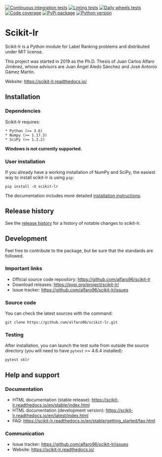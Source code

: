 [![Continuous integration tests](https://github.com/alfaro96/scikit-lr/workflows/Continuous%20integration%20tests/badge.svg)](https://github.com/alfaro96/scikit-lr/actions?query=workflow%3A%22Continuous+integration+tests%22)
[![Linting tests](https://github.com/alfaro96/scikit-lr/workflows/Linting%20tests/badge.svg)](https://github.com/alfaro96/scikit-lr/actions?query=workflow%3A%22Linting+tests%22)
[![Daily wheels tests](https://github.com/alfaro96/scikit-lr/workflows/Daily%20wheels%20tests/badge.svg)](https://github.com/alfaro96/scikit-lr/actions?query=workflow%3A%22Daily+wheels+tests%22)
[![Code coverage](https://codecov.io/gh/alfaro96/scikit-lr/branch/master/graph/badge.svg)](https://codecov.io/gh/alfaro96/scikit-lr)
[![PyPi package](https://badge.fury.io/py/scikit-lr.svg)](https://pypi.org/project/scikit-lr/)
[![Python version](https://img.shields.io/pypi/pyversions/scikit-lr.svg)](https://pypi.org/project/scikit-lr/)

# Scikit-lr

Scikit-lr is a Python module for Label Ranking problems and distributed under MIT license.

This project was started in 2019 as the Ph.D. Thesis of Juan Carlos Alfaro Jiménez,
whose advisors are Juan Ángel Aledo Sánchez and José Antonio Gámez Martín.

Website: https://scikit-lr.readthedocs.io/

## Installation

### Dependencies

Scikit-lr requires:

    * Python (>= 3.6)
    * Numpy (>= 1.17.3)
    * SciPy (>= 1.3.2)

**Windows is not currently supported.**

### User installation

If you already have a working installation of NumPy and SciPy,
the easiest way to install scikit-lr is using ``pip``:

```
pip install -U scikit-lr
```

The documentation includes more detailed [installation instructions](https://scikit-lr.readthedocs.io/en/latest/getting_started/install.html).

## Release history

See the [release history](https://scikit-lr.readthedocs.io/en/latest/whats_new/index.html)
for a history of notable changes to scikit-lr.

## Development

Feel free to contribute to the package, but
be sure that the standards are followed.

### Important links

* Official source code repository: https://github.com/alfaro96/scikit-lr
* Download releases: https://pypi.org/project/scikit-lr/
* Issue tracker: https://github.com/alfaro96/scikit-lr/issues

### Source code

You can check the latest sources with the command:

```
git clone https://github.com/alfaro96/scikit-lr.git
```

### Testing

After installation, you can launch the test suite from outside the
source directory (you will need to have ``pytest`` >= 4.6.4 installed):

```
pytest sklr
```

## Help and support

### Documentation

* HTML documentation (stable release): https://scikit-lr.readthedocs.io/en/stable/index.html
* HTML documentation (development version): https://scikit-lr.readthedocs.io/en/latest/index.html
* FAQ: https://scikit-lr.readthedocs.io/en/stable/getting_started/faq.html

### Communication

* Issue tracker: https://github.com/alfaro96/scikit-lr/issues
* Website: https://scikit-lr.readthedocs.io/
